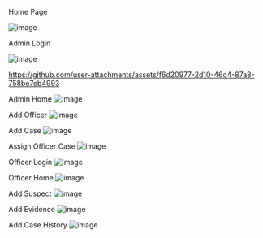 Home Page

![image](https://github.com/user-attachments/assets/a17ff5fe-883b-47c9-910f-b1056a075ba2)

Admin Login

![image](https://github.com/user-attachments/assets/50c0a907-fc61-4f77-8083-98c5bb087b47)

https://github.com/user-attachments/assets/f6d20977-2d10-46c4-87a8-758be7eb4993

Admin Home
![image](https://github.com/user-attachments/assets/6834df61-ecf6-49f4-bedf-68e630742c95)

Add Officer
![image](https://github.com/user-attachments/assets/81c76f7b-a7e9-4c33-9c72-bb9b7ad59ab9)

Add Case
![image](https://github.com/user-attachments/assets/05130671-d0cb-4c4e-b6fd-fd61a6104437)

Assign Officer Case
![image](https://github.com/user-attachments/assets/d64bd1ab-fa3f-4c0c-8f23-369773f9dd92)

Officer Login
![image](https://github.com/user-attachments/assets/0c4ea389-8e55-4f61-98fe-8afdd8fce546)

Officer Home
![image](https://github.com/user-attachments/assets/eb78b308-1493-4c39-b279-df767d85dd8a)

Add Suspect
![image](https://github.com/user-attachments/assets/5f415258-5626-4678-b1be-b452030888db)

Add Evidence
![image](https://github.com/user-attachments/assets/ba209002-f5cd-416d-a4d5-37f3473b2790)

Add Case History
![image](https://github.com/user-attachments/assets/fa5d7213-2639-4465-a316-bad38dc2081e)



